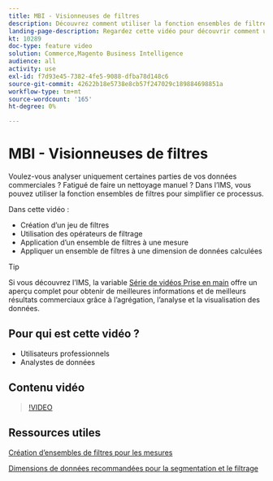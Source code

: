 ```yaml
---
title: MBI - Visionneuses de filtres
description: Découvrez comment utiliser la fonction ensembles de filtres MBI pour simplifier la création de rapports de données d’entreprise pour Adobe Commerce et Magento Open Source.
landing-page-description: Regardez cette vidéo pour découvrir comment utiliser la fonction ensembles de filtres de l’IMS pour simplifier la création de rapports de données d’entreprise.
kt: 10289
doc-type: feature video
solution: Commerce,Magento Business Intelligence
audience: all
activity: use
exl-id: f7d93e45-7382-4fe5-9088-dfba78d148c6
source-git-commit: 42622b18e5738e8cb57f247029c189884698851a
workflow-type: tm+mt
source-wordcount: '165'
ht-degree: 0%

---
```


# MBI - Visionneuses de filtres

Voulez-vous analyser uniquement certaines parties de vos données commerciales ? Fatigué de faire un nettoyage manuel ? Dans l’IMS, vous pouvez utiliser la fonction ensembles de filtres pour simplifier ce processus.

Dans cette vidéo :

- Création d’un jeu de filtres
- Utilisation des opérateurs de filtrage
- Application d’un ensemble de filtres à une mesure
- Appliquer un ensemble de filtres à une dimension de données calculées

>[!TIP]
>
>Si vous découvrez l’IMS, la variable [Série de vidéos Prise en main](1-overview.md) offre un aperçu complet pour obtenir de meilleures informations et de meilleurs résultats commerciaux grâce à l’agrégation, l’analyse et la visualisation des données.

## Pour qui est cette vidéo ?

- Utilisateurs professionnels
- Analystes de données

## Contenu vidéo

>[!VIDEO](https://video.tv.adobe.com/v/342408?quality=12&learn=on)

## Ressources utiles

[Création d’ensembles de filtres pour les mesures](https://docs.magento.com/mbi/data-user/reports/ess-manage-data-filters.html)

[Dimensions de données recommandées pour la segmentation et le filtrage](https://docs.magento.com/mbi/best-practices/segment-filter.html)
